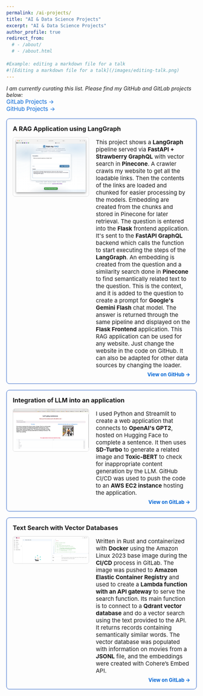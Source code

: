 ```yaml
---
permalink: /ai-projects/
title: "AI & Data Science Projects"
excerpt: "AI & Data Science Projects"
author_profile: true
redirect_from: 
  # - /about/
  # - /about.html

#Example: editing a markdown file for a talk
#![Editing a markdown file for a talk](/images/editing-talk.png)
---
```

*I am currently curating this list. Please find my GitHub and GitLab projects below:*    
<a href="https://github.com/siliconshells/GITLAB_Projects" target="_blank" style="color: #0366d6; text-decoration: none; font-weight: semi-bold; font-size: 15px;">
  GitLab Projects →
</a>
<br >
<a href="https://github.com/siliconshells" target="_blank" style="color: #0366d6; text-decoration: none; font-weight: semi-bold; font-size: 15px;">
  GitHub Projects →
</a>


<div style="display: flex; flex-direction: column; border: 1px solid #2a61c7ff; border-radius: 8px; padding: 16px; margin: 16px 0; max-width: 750px;">
  
  <div style="flex: 1; ">
    <h3 style="margin: 0 0 12px 0;">A RAG Application using LangGraph</h3>
  </div>

  <div style="display: flex;">
    <!-- Left Column (Title + Image + GitHub Link) -->
    <div style="flex: 0 0 200px; margin-right: 20px;">
      <img src="/images/main_app.png" alt="Project Thumbnail" style="width: 100%; height: auto; border-radius: 6px; border: 1px solid #ddd;" />
    </div>
    <!-- Right Column (Description) -->
    <div style="flex: 1; display: flex;">
      <p style="margin: 0; padding: 4px 0;font-size: 15px;">
        This project shows a <strong>LangGraph</strong> pipeline served via <strong>FastAPI + Strawberry GraphQL</strong> with vector search in <strong>Pinecone</strong>. A crawler crawls my website to get all the loadable links. Then the contents of the links are loaded and chunked for easier processing by the models. Embedding are created from the chunks and stored in Pinecone for later retrieval.    
        The question is entered into the <strong>Flask</strong> frontend application. It's sent to the <strong>FastAPI GraphQL</strong> backend which calls the function to start executing the steps of the <strong>LangGraph</strong>. An embedding is created from the question and a similarity search done in <strong>Pinecone</strong> to find semantically related text to the question.    
        This is the context, and it is added to the question to create a prompt for <strong>Google's Gemini Flash</strong> chat model. The answer is returned through the same pipeline and displayed on the <strong>Flask Frontend</strong> application.    
        This RAG application can be used for any website. Just change the website in the code on GitHub. It can also be adapted for other data sources by changing the loader.
      </p>  
    </div>
  </div>
  <div style="flex: 1; ">
    <div style="text-align: right; margin-top: 3px;font-size: 13px;">
      <a href="https://github.com/siliconshells/langchain_RAG" target="_blank" style="color: #0366d6; text-decoration: none; font-weight: bold;">
        View on GitHub →
      </a>
    </div>  
  </div>
</div>


<div style="display: flex; flex-direction: column; border: 1px solid #2a61c7ff; border-radius: 8px; padding: 16px; margin: 16px 0; max-width: 750px;">
  
  <div style="flex: 1; ">
    <h3 style="margin: 0 0 12px 0;">Integration of LLM into an application</h3>
  </div>

  <div style="display: flex;">
    <!-- Left Column (Title + Image + GitHub Link) -->
    <div style="flex: 0 0 200px; margin-right: 20px;">
      <img src="/images/tmb_streamlit_on_aws.png" alt="Project Thumbnail" style="width: 100%; height: auto; border-radius: 6px; border: 1px solid #ddd;" />
    </div>
    <!-- Right Column (Description) -->
    <div style="flex: 1; display: flex;">
      <p style="margin: 0; padding: 4px 0;font-size: 15px;">
        I used Python and  Streamlit to create a web application that connects to <strong>OpenAI's GPT2</strong>, hosted on Hugging Face to complete a sentence. It then uses <strong>SD-Turbo</strong> to generate a related image and <strong>Toxic-BERT</strong> to check for inappropriate content generation by the LLM. GitHub CI/CD was used to push the code to an <strong>AWS EC2 instance</strong> hosting the application.
      </p>
    </div>
  </div>
  <div style="flex: 1; ">
    <div style="text-align: right; margin-top: 3px;font-size: 13px;">
      <a href="https://gitlab.com/dukeaiml/ids721-spring2025/Leonard_Eshun_Mini_Project_Eight" target="_blank" style="color: #0366d6; text-decoration: none; font-weight: bold;">
        View on GitLab →
      </a>
    </div>  
  </div>
</div>


<div style="display: flex; flex-direction: column; border: 1px solid #2a61c7ff; border-radius: 8px; padding: 16px; margin: 16px 0; max-width: 750px; ">
  
  <div style="flex: 1; ">
    <h3 style="margin: 0 0 12px 0;">Text Search with Vector Databases</h3>
  </div>

  <div style="display: flex;">
    <!-- Left Column (Title + Image + GitHub Link) -->
    <div style="flex: 0 0 200px; margin-right: 20px;">
      <img src="/images/tmb_qdrantg.png" alt="Project Thumbnail" style="width: 100%; height: auto; border-radius: 6px; border: 1px solid #ddd;" />
    </div>
    <!-- Right Column (Description) -->
    <div style="flex: 1; display: flex;">
      <p style="margin: 0; padding: 4px 0;font-size: 15px;">
        Written in Rust and containerized with <strong>Docker</strong> using the Amazon Linux 2023 base image during the <strong>CI/CD</strong> process in GitLab. The image was pushed to <strong>Amazon Elastic Container Registry</strong> and used to create a <strong>Lambda function with an API gateway</strong> to serve the search function. Its main function is to connect to a <strong>Qdrant vector database</strong> and do a vector search using the text provided to the API. It returns records containing semantically similar words. The vector database was populated with information on movies from a <strong>JSONL</strong> file, and the embeddings were created with Cohere’s Embed API.
      </p>
    </div>
  </div>
  <div style="flex: 1; ">
    <div style="text-align: right; margin-top: 3px;font-size: 13px;">
    <a href="https://gitlab.com/dukeaiml/ids721-spring2025/leonard_eshun_mini_project_five" target="_blank" style="color: #0366d6; text-decoration: none; font-weight: bold;">
      View on GitLab →
    </a>
  </div>  
  </div>
</div>
